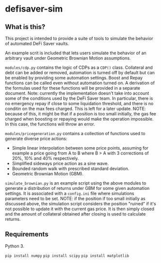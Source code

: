 # defisaver-sim

## What is this?

This project is intended to provide a suite of tools to simulate the behavior of automated DeFi Saver vaults.  

An example scrit is included that lets users simulate the behavior of an arbitrary vault under Geometric Brownian Motion assumptions.

``modules/cdp.py`` contains the logic of CDPs as a ``CDP()`` class. Collateral and debt can be added or removed, automation is turned off by default but can be enabled by providing some automation settings. Boost and Repay functions can be called even without automation turned on. A derivation of the formulas used for these functions will be provided in a separate document. Note: currently the implementation doesn't take into account some of the conditions used by the DeFi Saver team. In particular, there is no emergency repay if close to some liquidation threshold, and there is no conditin on the max fees charged. This is left for a later update. NOTE: because of this, it might be that if a position is too small initially, the gas fee charged when boosting or repaying would make the operation impossible. In this case, the functions will throw an error.

``modules/pricegeneration.py`` contains a collection of functions used to generate diverse price actions:

- Simple linear interpolation between some price points, assuming for example a price going from A to B where B > A with 3 corrections of 20%, 10% and 40% respectively.
- Simplified sideways price action as a sine wave.
- Bounded random walk with prescribed standard deviation.
- Geometric Brownian Motion (GBM).

``simulate_brownian.py`` is an example script using the above modules to generate a distribution of returns under GBM for some given automation settings. It is associated with a ``config.ini`` file where simulations parameters need to be set. NOTE: if the position if too small initially as discussed above, the simulation script considers the position "ruined" if it's not possible to update it with the current gas price. It is then simply closed and the amount of collateral obtained after closing is used to calculate returns.

## Requirements

Python 3.

``pip install numpy``
``pip install scipy``
``pip install matplotlib``
